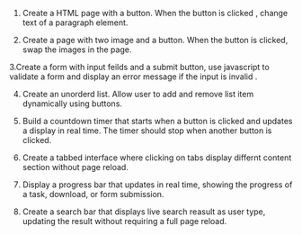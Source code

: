 1. Create a HTML page with a button. When the button is  clicked , change text of a paragraph element.

2. Create a page with two image and a button. When the button is clicked, swap the images in the page.

3.Create  a form with input feilds and a submit button, use javascript to validate a form and display an error message if the input is invalid .

4. Create an unorderd list. Allow user to add and remove list item dynamically using buttons.

5. Build a countdown timer that starts when a button is clicked  and updates a display in real time. The timer should stop when another button is clicked.

6. Create a tabbed interface where clicking on tabs display differnt content section without page reload.

7. Display a progress bar that updates in real time, showing the progress of a task, download, or form submission.

8. Create a search bar that displays live search reasult as user type, updating the result without requiring a full page reload.